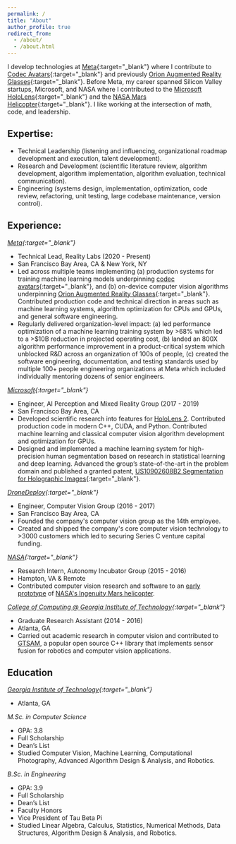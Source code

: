 ```yaml
---
permalink: /
title: "About"
author_profile: true
redirect_from: 
  - /about/
  - /about.html
---
```


I develop technologies at [Meta](https://about.meta.com/realitylabs/){:target="_blank"} where I contribute to [Codec Avatars](https://youtu.be/MVYrJJNdrEg?si=a213ml-XoaPBdV5a){:target="_blank"} and previously [Orion Augmented Reality Glasses](https://www.meta.com/blog/quest/orion-ar-glasses-augmented-reality/){:target="_blank"}. Before Meta, my career spanned Silicon Valley startups, Microsoft, and NASA where I contributed to the [Microsoft HoloLens](https://en.wikipedia.org/wiki/HoloLens_2){:target="_blank"} and the [NASA Mars Helicopter](https://en.wikipedia.org/wiki/Ingenuity_(helicopter)){:target="_blank"}. I like working at the intersection of math, code, and leadership.

## Expertise:
* Technical Leadership (listening and influencing, organizational roadmap development and execution, talent development).
* Research and Development (scientific literature review, algorithm development, algorithm implementation, algorithm evaluation, technical communication).
* Engineering (systems design, implementation, optimization, code review, refactoring, unit testing, large codebase maintenance, version control).

## Experience:
*[Meta](https://about.meta.com/realitylabs/){:target="_blank"}*
* Technical Lead, Reality Labs (2020 - Present)
* San Francisco Bay Area, CA & New York, NY
* Led across multiple teams implementing (a) production systems for training machine learning models underpinning [codec avatars](https://youtu.be/MVYrJJNdrEg?si=a213ml-XoaPBdV5a){:target="_blank"}, and (b) on-device computer vision algorithms underpinning [Orion Augmented Reality Glasses](https://www.meta.com/blog/quest/orion-ar-glasses-augmented-reality/){:target="_blank"}. Contributed production code and technical direction in areas such as machine learning systems, algorithm optimization for CPUs and GPUs, and general software engineering.
* Regularly delivered organization-level impact: (a) led performance optimization of a machine learning training system by >68% which led to a >$10B reduction in projected operating cost, (b) landed an 800X algorithm performance improvement in a product-critical system which unblocked R&D across an organization of 100s of people, (c) created the software engineering, documentation, and testing standards used by multiple 100+ people engineering organizations at Meta which included individually mentoring dozens of senior engineers.

*[Microsoft](https://www.microsoft.com/en-us/hololens){:target="_blank"}*
* Engineer, AI Perception and Mixed Reality Group (2017 - 2019)
* San Francisco Bay Area, CA
* Developed scientific research into features for [HoloLens 2](https://en.wikipedia.org/wiki/HoloLens_2). Contributed production code in modern C++, CUDA, and Python. Contributed machine learning and classical computer vision algorithm development and optimization for GPUs.
* Designed and implemented a machine learning system for high-precision human segmentation based on research in statistical learning and deep learning. Advanced the group’s state-of-the-art in the problem domain and published a
granted patent, [US10902608B2 Segmentation for Holographic Images](https://patents.google.com/patent/US10902608B2){:target="_blank"}.

*[DroneDeploy](https://www.dronedeploy.com){:target="_blank"}* 
* Engineer, Computer Vision Group (2016 - 2017)
* San Francisco Bay Area, CA
* Founded the company's computer vision group as the 14th employee.
* Created and shipped the company's core computer vision technology to >3000 customers which led to securing Series C venture capital funding. 

*[NASA](https://www.nasa.gov){:target="_blank"}*                          
* Research Intern, Autonomy Incubator Group (2015 - 2016)
* Hampton, VA & Remote
* Contributed computer vision research and software to an [early prototype](https://alexhagiopol.github.io/posts/2016/02/visual-odometry/) of [NASA's Ingenuity Mars helicopter](https://en.wikipedia.org/wiki/Ingenuity_(helicopter)). 

*[College of Computing @ Georgia Institute of Technology](https://www.cc.gatech.edu/){:target="_blank"}*                          
* Graduate Research Assistant (2014 - 2016)
* Atlanta, GA
* Carried out academic research in computer vision and contributed to [GTSAM](https://gtsam.org/), a popular open source C++ library that implements sensor fusion for robotics and computer vision applications.

## Education
*[Georgia Institute of Technology](https://www.cc.gatech.edu){:target="_blank"}*
* Atlanta, GA

*M.Sc. in Computer Science*
* GPA: 3.8
* Full Scholarship
* Dean’s List
* Studied Computer Vision, Machine Learning, Computational Photography, Advanced Algorithm Design & Analysis, and Robotics.

*B.Sc. in Engineering*
* GPA: 3.9
* Full Scholarship
* Dean’s List
* Faculty Honors
* Vice President of Tau Beta Pi
* Studied Linear Algebra, Calculus, Statistics, Numerical Methods, Data Structures, Algorithm Design & Analysis, and Robotics.